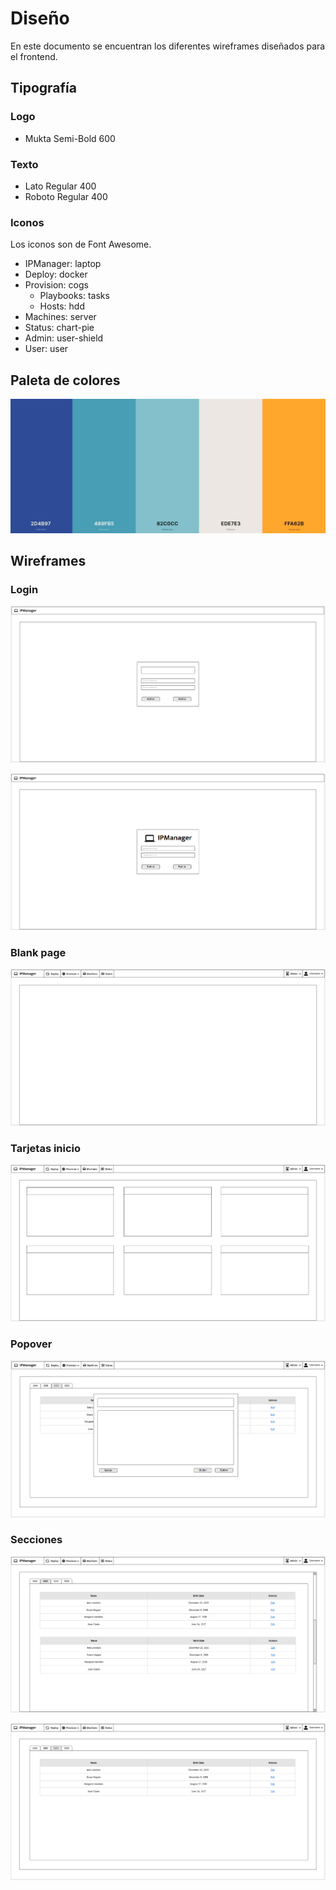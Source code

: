 # Diseño

En este documento se encuentran los diferentes wireframes diseñados para el frontend.



## Tipografía

### Logo

- Mukta Semi-Bold 600

### Texto

- Lato Regular 400
- Roboto Regular 400

### Iconos

Los iconos son de Font Awesome.

- IPManager: laptop
- Deploy: docker
- Provision: cogs
  - Playbooks: tasks
  - Hosts: hdd
- Machines: server
- Status: chart-pie
- Admin: user-shield
- User: user



## Paleta de colores

![palette](./img/palette.jpg)



## Wireframes

### Login

![Login](./img/login.png)

![Login 2](./img/login2.png)



### Blank page

![Blank](./img/blank.png)



### Tarjetas inicio

![Tarjetas inicio](./img/cards.png)



### Popover

![Popover](./img/popover.png)



### Secciones

![Section 2](./img/data1.png)



![Section 2](./img/data2.png)